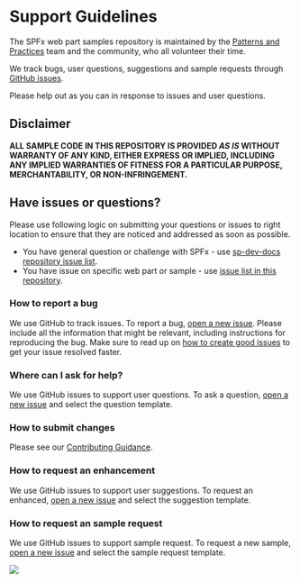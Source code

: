 # Support Guidelines

The SPFx web part samples repository is maintained by the [Patterns and Practices](https://aka.ms/m365pnp) team and the community, who all volunteer their time. 

We track bugs, user questions, suggestions and sample requests through [GitHub issues](https://github.com/pnp/sp-dev-fx-webparts/issues). 

Please help out as you can in response to issues and user questions.

## Disclaimer

**ALL SAMPLE CODE IN THIS REPOSITORY IS PROVIDED *AS IS* WITHOUT WARRANTY OF ANY KIND, EITHER EXPRESS OR IMPLIED, INCLUDING ANY IMPLIED WARRANTIES OF FITNESS FOR A PARTICULAR PURPOSE, MERCHANTABILITY, OR NON-INFRINGEMENT.**

## Have issues or questions?

Please use following logic on submitting your questions or issues to right location to ensure that they are noticed and addressed as soon as possible.

* You have general question or challenge with SPFx - use [sp-dev-docs repository issue list](https://github.com/SharePoint/sp-dev-docs/issues).
* You have issue on specific web part or sample - use [issue list in this repository](https://github.com/pnp/sp-dev-fx-webparts/issues).

### How to report a bug

We use GitHub to track issues. To report a bug, [open a new issue](https://github.com/pnp/sp-dev-fx-webparts/issues/new/choose). Please include
all the information that might be relevant, including instructions for reproducing the bug. Make sure to read up on [how to create good issues](https://github.com/pnp/sp-dev-fx-webparts/wiki/How-to-Create-Good-Issues) to get your issue resolved faster.

### Where can I ask for help?

We use GitHub issues to support user questions. To ask a question, [open a new issue](https://github.com/pnp/sp-dev-fx-webparts/issues/new/choose) and select the question template. 

### How to submit changes

Please see our [Contributing Guidance](https://github.com/pnp/sp-dev-fx-webparts/blob/main/CONTRIBUTING.md).

### How to request an enhancement

We use GitHub issues to support user suggestions. To request an enhanced, [open a new issue](https://github.com/pnp/sp-dev-fx-webparts/issues/new/choose) and select the suggestion template. 

### How to request an sample request

We use GitHub issues to support sample request. To request a new sample, [open a new issue](https://github.com/pnp/sp-dev-fx-webparts/issues/new/choose) and select the sample request template. 

<img src="https://pnptelemetry.azurewebsites.net/sp-dev-fx-webparts/SUPPORT.md" />
